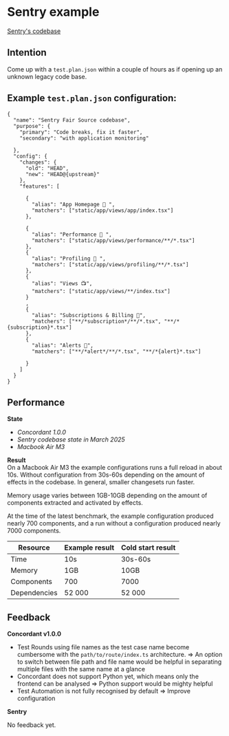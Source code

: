# Sentry example

[Sentry's codebase](https://github.com/getsentry/sentry)<img src="https://github.githubassets.com/assets/GitHub-Mark-ea2971cee799.png" alt="" data-size="line">

## Intention

Come up with a `test.plan.json` within a couple of hours as if opening up an unknown legacy code base.

## Example `test.plan.json` configuration:

```
{
  "name": "Sentry Fair Source codebase",
  "purpose": {
    "primary": "Code breaks, fix it faster",
    "secondary": "with application monitoring"

  },
  "config": {
    "changes": {
      "old": "HEAD",
      "new": "HEAD@{upstream}"
    },
    "features": [

      {
        "alias": "App Homepage 👋 ",
        "matchers": ["static/app/views/app/index.tsx"]
      },

      {
        "alias": "Performance 🚀 ",
        "matchers": ["static/app/views/performance/**/*.tsx"]
      },
      {
        "alias": "Profiling 🔬 ",
        "matchers": ["static/app/views/profiling/**/*.tsx"]
      },
      {
        "alias": "Views 📺",
        "matchers": ["static/app/views/**/index.tsx"]
      }
      ,
      {
        "alias": "Subscriptions & Billing 🏦",
        "matchers": ["**/*subscription*/**/*.tsx", "**/*{subscription}*.tsx"]
      },
      {
        "alias": "Alerts 🚨",
        "matchers": ["**/*alert*/**/*.tsx", "**/*{alert}*.tsx"]

      }
    ]
  }
}
```

## Performance

**State**

* _Concordant 1.0.0_
* _Sentry codebase state in March 2025_
* _Macbook Air M3_

**Result**\
On a Macbook Air M3 the example configurations runs a full reload in about 10s. Without configuration from 30s-60s depending on the amount of effects in the codebase. In general, smaller changesets run faster.

Memory usage varies between 1GB-10GB depending on the amount of components extracted and activated by effects.

At the time of the latest benchmark, the example configuration produced nearly 700 components, and a run without a configuration produced nearly 7000 components.

| Resource     | Example result | Cold start result |
| ------------ | -------------- | ----------------- |
| Time         | 10s            | 30s-60s           |
| Memory       | 1GB            | 10GB              |
| Components   | 700            | 7000              |
| Dependencies | 52 000         | 52 000            |

## Feedback

**Concordant v1.0.0**

* Test Rounds using file names as the test case name become cumbersome with the `path/to/route/index.ts` architecture. => An option to switch between file path and file name would be helpful in separating multiple files with the same name at a glance
* Concordant does not support Python yet, which means only the frontend can be analysed => Python support would be mighty helpful
* Test Automation is not fully recognised by default => Improve configuration

**Sentry**

No feedback yet.
